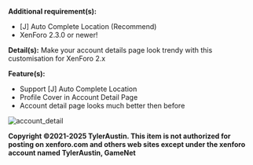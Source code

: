 **Additional requirement(s):**
- [J] Auto Complete Location (Recommend)
- XenForo 2.3.0 or newer!

**Detail(s):**
Make your account details page look trendy with this customisation for XenForo 2.x

**Feature(s):**
- Support [J] Auto Complete Location
- Profile Cover in Account Detail Page
- Account detail page looks much better then before

![account_detail](https://github.com/user-attachments/assets/5ff9b930-a0d0-460c-bdad-1f6fab6cc5a4)

**Copyright ©2021-2025 TylerAustin. This item is not authorized for posting on xenforo.com and others web sites except under the xenforo account named TylerAustin, GameNet**
